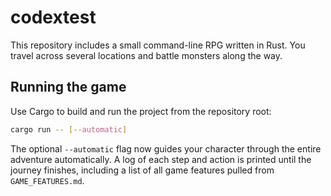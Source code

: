 # codextest

This repository includes a small command-line RPG written in Rust.
You travel across several locations and battle monsters along the way.

## Running the game

Use Cargo to build and run the project from the repository root:
```bash
cargo run -- [--automatic]
```

The optional `--automatic` flag now guides your character through the entire
adventure automatically. A log of each step and action is printed until the
journey finishes, including a list of all game features pulled from
`GAME_FEATURES.md`.
